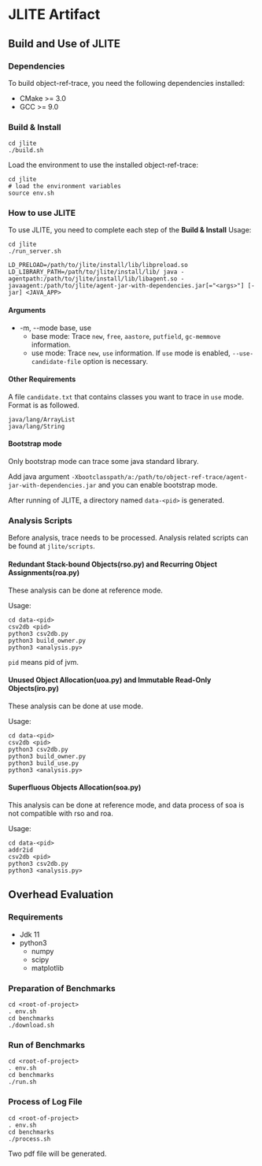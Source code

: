# JLITE Artifact

## Build and Use of JLITE

### Dependencies

To build object-ref-trace, you need the following dependencies installed:

- CMake >= 3.0
- GCC >= 9.0

### Build & Install

```
cd jlite
./build.sh
```

Load the environment to use the installed object-ref-trace:

```
cd jlite
# load the environment variables
source env.sh
```

### How to use JLITE

To use JLITE, you need to complete each step of the **Build & Install**
Usage:

```
cd jlite
./run_server.sh

LD_PRELOAD=/path/to/jlite/install/lib/libpreload.so LD_LIBRARY_PATH=/path/to/jlite/install/lib/ java -agentpath:/path/to/jlite/install/lib/libagent.so -javaagent:/path/to/jlite/agent-jar-with-dependencies.jar[="<args>"] [-jar] <JAVA_APP>
```

#### Arguments

- -m, --mode                    base, use
  - base mode:  Trace `new`, `free`, `aastore`, `putfield`, `gc-memmove` information.
  - use mode:   Trace `new`, `use` information. If `use` mode is enabled, `--use-candidate-file` option is necessary.

#### Other Requirements

A file `candidate.txt` that contains classes you want to trace in `use` mode. Format is as followed.

```
java/lang/ArrayList
java/lang/String
```

#### Bootstrap mode

Only bootstrap mode can trace some java standard library. 

Add java argument `-Xbootclasspath/a:/path/to/object-ref-trace/agent-jar-with-dependencies.jar` and you can enable bootstrap mode.

After running of JLITE, a directory named `data-<pid>` is generated.

### Analysis Scripts

Before analysis, trace needs to be processed. Analysis related scripts can be found at `jlite/scripts`.

#### Redundant Stack-bound Objects(rso.py) and Recurring Object Assignments(roa.py)

These analysis can be done at reference mode.

Usage:

```
cd data-<pid>
csv2db <pid>
python3 csv2db.py
python3 build_owner.py
python3 <analysis.py>
```

`pid` means pid of jvm. 

#### Unused Object Allocation(uoa.py) and Immutable Read-Only Objects(iro.py)

These analysis can be done at use mode.

Usage:

```
cd data-<pid>
csv2db <pid>
python3 csv2db.py
python3 build_owner.py
python3 build_use.py
python3 <analysis.py>
```

#### Superfluous Objects Allocation(soa.py)

This analysis can be done at reference mode, and data process of soa is not compatible with rso and roa.

Usage:

```
cd data-<pid>
addr2id
csv2db <pid>
python3 csv2db.py
python3 <analysis.py>
```

## Overhead Evaluation

### Requirements

- Jdk 11
- python3 
  - numpy
  - scipy
  - matplotlib



### Preparation of Benchmarks

```
cd <root-of-project>
. env.sh
cd benchmarks
./download.sh
```

### Run of Benchmarks

```
cd <root-of-project>
. env.sh
cd benchmarks
./run.sh
```

### Process of Log File

```
cd <root-of-project>
. env.sh
cd benchmarks
./process.sh
```

Two pdf file will be generated.